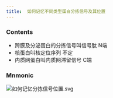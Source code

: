 ```yaml
---
title:  如何记忆不同类型蛋白分拣信号及其位置
--- 
```


### Contents
- 跨膜及分泌蛋白的分拣信号叫信号肽 N端
- 核蛋白叫核定位序列 不定
- 内质网蛋白叫内质网滞留信号 C端

### Mnmonic
![如何记忆分拣信号位置.svg](/note-images/如何记忆分拣信号位置.svg)

